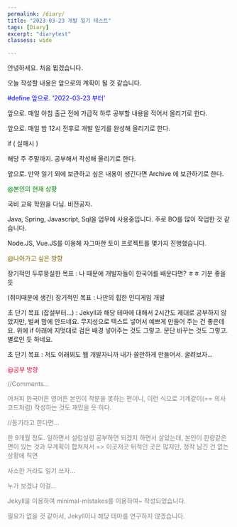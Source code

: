 ```yaml
---
permalink: /diary/
title: "2023-03-23 개발 일기 테스트"
tags: [Diary]
excerpt: "diarytest"
classess: wide

---
```


안녕하세요. 처음 뵙겠습니다.

오늘 작성할 내용은 앞으로의 계획이 될 것 같습니다.

<font color="blue">#define 앞으로. '2022-03-23 부터'</font>

앞으로. 매일 아침 출근 전에 가급적 하루 공부할 내용을 적어서 올리기로 한다.  

앞으로. 매일 밤 12시 전후로 개발 일기를 완성해 올리기로 한다.  

if ( 실패시 )  

해당 주 주말까지. 공부해서 작성해 올리기로 한다.  

앞으로. 만약 일기 외에 보관하고 싶은 내용이 생긴다면 Archive 에 보관하기로 한다.  


<font color="green">@본인의 현재 상황  </font>

국비 교육 학원을 다님. 비전공자.  

Java, Spring, Javascript, Sql을 업무에 사용중입니다. 주로 BO를 많이 작업한 것 같습니다.  

Node.JS, Vue.JS를 이용해 자그마한 토이 프로젝트를 몇가지 진행했습니다.  

<font color="#826803">@나아가고 싶은 방향  </font>

장기적인 두루뭉실한 목표 : 나 때문에 개발자들이 한국어를 배운다면? ㅎㅎ 기분 좋을 듯 

(취미때문에 생긴) 장기적인 목표 : 나만의 힙한 인디게임 개발

초 단기 목표 (잡설부터...) : Jekyll과 해당 테마에 대해서 2시간도 제대로 공부하지 않았지만, 벌써 맘에 안드네요. 무지성으로 텍스트 넣어서 예쁘게 만들어 주는 건 좋은데요. 위에 if 아래에 지멋대로 검은 배경 넣어주는 것도 그렇고. 문단 바꾸는 것도 그렇고. 별로인 듯 하네요.

초 단기 목표 : 저도 이래뵈도 웹 개발자니까 내가 쓸만하게 만들어서. 굴려보자...


<font color="crimson">@공부 방향  </font>




<font color="grey">

//Comments...  

어처피 한국어든 영어든 본인이 작문을 못하는 편이니, 이런 식으로 기계같이(== 의사코드처럼) 작성하는 것도 재밌을 듯 하다.  

//동기라고 한다면...  

한 9개월 정도. 일하면서 설렁설렁 공부하면 되겠지 하면서 살았는데, 본인이 한량같은 면이 있는 것과 무계획이 합쳐져서 => 이곳저곳 뒤적인 곳은 많지만, 정작 남긴 건 없는 상황에 직면  

사소한 거라도 일기 쓰자...  

누가 보겠냐 이걸...  

Jekyll을 이용하여 minimal-mistakes를 이용하여~ 작성되었습니다.    

필요가 없을 것 같아서, Jekyll이나 해당 테마를 연구하지 않겠습니다.   
   
</font>